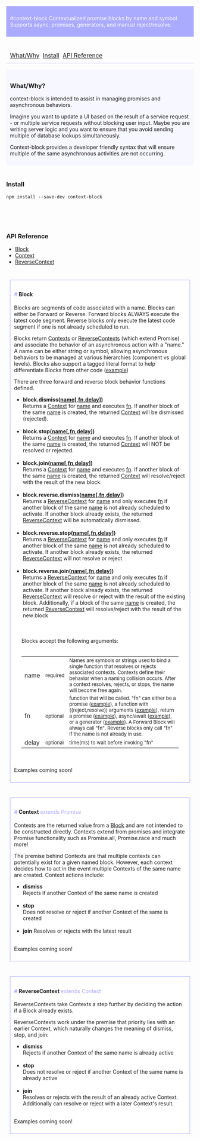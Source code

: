 
<link href="https://cdnjs.cloudflare.com/ajax/libs/highlight.js/9.7.0/styles/default.min.css" type="text/css" rel="stylesheet"></link>

<div id="top" style="background:#aaf;z-index:3;position:relative;background-image:linear-gradient(#66f,transparent);background:#aaf;color:white;padding:10px;">

#context-block
Contextualized promise blocks by name and symbol.  Supports async, promises, generators, and manual reject/resolve.
</div>
<div style="top:20px;margin:0 auto;padding:10px;z-index:3;padding-bottom:0px;font-size:medium;background:white;border-bottom:solid 1px #aaf;width:auto;color:red;background:transparent;pointer-events:none;">
<br>
<div style="display:block;position:relative;height:auto;width:auto;padding-bottom:10px;padding-top:10px;pointer-events:all">
<a href="#what">What/Why</a>&nbsp;
<a href="#install">Install</a>&nbsp;
<a href="#api">API Reference</a>
</div>
</div>
</div>

<br>

<div id="what" style="background:#f7f7ff;padding:10px">

### What/Why?
context-block is intended to assist in managing promises and asynchronous behaviors. 

Imagine you want to update a UI based on the result of a service request - or multiple service requests without blocking
user input. Maybe you are writing server logic and you want to ensure that you avoid sending multiple of database lookups simultaneously.

Context-block provides a developer friendly syntax that will ensure multiple of the same asynchronous activities are not occurring.

</div>
<br>

<div id="install"/>

### Install
````
npm install --save-dev context-block
````
<br>
<br>
<br>
<div id="api" />

### API Reference
* <a href="#block">Block<a>
* <a href="#block">Context<a>
* <a href="#block">ReverseContext<a>

<div id="block" style="padding:10px 10px 10px 10px;background:#fff;margin:40px 10px 0px 10px;border:solid 1px #aaf">

#### <div style="display:inline-block;color:#aaf">#</div> Block

Blocks are segments of code associated with a name. Blocks can either be Forward or Reverse.  Forward blocks ALWAYS execute the latest code segment.  Reverse blocks only execute the latest code segment if one is not already scheduled to run.

Blocks return <a href="context">Contexts</a> or <a href="#reverse">ReverseContexts</a> (which extend Promise) and associate the behavior of an asynchronous action with a "name."  A name can be either string or symbol, allowing asynchronous behaviors to be managed
at various hierarchies (component vs global levels).  Blocks also support a tagged literal format to help differentiate Blocks from other code (<a href="#ex-tagged-literal">example</a>)

There are three forward and reverse block behavior functions defined.  <br>
* <b>block.dismiss(<a href="#name">name</a>[,<a href="#fn">fn</a>,<a href="#delay">delay</a>])</b> <br> Returns a <a href="#context">Context</a> for <a href="#name">name</a> and executes <a href="#fn">fn</a>.  If another block of the same <a href="#name">name</a> is created, the returned <a href="#context">Context</a> will be dismissed (rejected).<br><br>
* <b>block.stop(<a href="#name">name</a>[,<a href="#fn">fn</a>,<a href="#delay">delay</a>])</b><br>Returns a <a href="#context">Context</a> for <a href="#name">name</a> and executes <a href="#fn">fn</a>.  If another block of the same <a href="#name">name</a> is created, the returned <a href="#context">Context</a> will NOT be resolved or rejected.<br><br>
* <b>block.join(<a href="#name">name</a>[,<a href="#fn">fn</a>,<a href="#delay">delay</a>])</b> <br>Returns a <a href="#context">Context</a> for <a href="#name">name</a> and executes <a href="#fn">fn</a>.  If another block of the same <a href="#name">name</a> is created, the returned <a href="#context">Context</a> will resolve/reject with the result of the new block.<br><br>
* <b>block.reverse.dismiss(<a href="#name">name</a>[,<a href="#fn">fn</a>,<a href="#delay">delay</a>])</b><br>Returns a <a href="#reverse">ReverseContext</a> for <a href="#name">name</a> and only executes <a href="#fn">fn</a> if another block of the same  <a href="#name">name</a>  is not already scheduled to activate.  If another block already exists, the returned <a href="#reverse">ReverseContext</a> will be automatically dismissed.<br><br>
* <b>block.reverse.stop(<a href="#name">name</a>[,<a href="#fn">fn</a>,<a href="#delay">delay</a>])</b><br>Returns a <a href="#reverse">ReverseContext</a> for <a href="#name">name</a> and only executes <a href="#fn">fn</a> if another block of the same  <a href="#name">name</a>  is not already scheduled to activate.  If another block already exists, the returned <a href="#reverse">ReverseContext</a> will not resolve or reject<br><br>
* <b>block.reverse.join(<a href="#name">name</a>[,<a href="#fn">fn</a>,<a href="#delay">delay</a>])</b><br>Returns a <a href="#reverse">ReverseContext</a> for <a href="#name">name</a> and only executes <a href="#fn">fn</a> if another block of the same <a href="#name">name</a> is not already scheduled to activate.  If another block already exists, the returned <a href="#reverse">ReverseContext</a> will resolve or reject with the result of the existing block.  Additionally, if a block of the same <a href="#name">name</a> is created, the returned <a href="#reverse">ReverseContext</a> will resolve/reject with the result of the new block  <br><br>


<div style="padding:20px">
Blocks accept the following arguments:
<br>
<br>
<table >
<tr><td id="#name">name</td><td style="font-size:small">required</td><td style="font-size:small">Names are symbols or strings used to bind a single function that resolves or rejects associated contexts.  Contexts define their behavior when a naming collision occurs.  After a context resolves, rejects, or stops, the name will become free again.</td></tr>
<tr><td id="#fn">fn</td><td style="font-size:small">optional</td><td style="font-size:small">function that will be called.  "fn" can either be a promise (<a href="#ex-promise">example</a>),  a function with ({reject,resolve}) arguments (<a href="#ex-detect">example</a>), return a promise (<a href="#ex-ret-promise">example</a>), async/await (<a href="#ex-async">example</a>), or a generator (<a href="#ex-generator">example</a>).  A Forward Block will always call "fn".  Reverse blocks only call "fn" if the name is not already in use.
</td></tr>
<tr><td>delay</td><td style="font-size:small">optional</td><td style="font-size:small">time(ms) to wait before invoking "fn"</td></tr>
</table>
</div>


Examples coming soon!
</div>


<div id="context" style="padding:10px 10px 10px 10px;background:#fff;margin:40px 10px 0px 10px;border:solid 1px #aaf">

#### <div style="display:inline-block;color:#aaf">#</div> Context <span style="color:#aaf;font-weight:normal">extends Promise</span>


Contexts are the returned value from a <a href="#block">Block</a> and are not intended to be constructed directly. 
Contexts extend from promises and integrate Promise functionality such as Promise.all, Promise.race and much more!  

The premise behind Contexts are that multiple contexts can potentially exist for a given named block.  However, each context decides how to act in the event multiple Contexts of the same name are created.  Context actions include:
* <b>dismiss</b><br>  Rejects if another Context of the same name is created<br><br>
* <b>stop</b><br>  Does not resolve or reject if another Context of the same is created<br><br>
* <b>join</b>  Resolves or rejects with the latest result<br><br>

Examples coming soon!
</div>


<div id="context" style="padding:10px 10px 10px 10px;background:#fff;margin:40px 10px 0px 10px;border:solid 1px #aaf">

#### <div style="display:inline-block;color:#aaf">#</div> ReverseContext <span style="color:#aaf;font-weight:normal">extends Context</span>

ReverseContexts take Contexts a step further by deciding the action if a Block already exists.


ReverseContexts work under the premise
that priority lies with an earlier Context, which naturally changes the meaning of dismiss, stop, and join:

* <b>dismiss</b><br>
Rejects if another Context of the same name is already active
<br><br>
* <b>stop</b><br>
Does not resolve or reject if another Context of the same name is already active<br><br>
* <b>join</b><br>
Resolves or rejects with the result of an already active Context.  Additionally can resolve or reject with a later Context's result.<br><br>



Examples coming soon!

